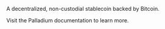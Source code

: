 A decentralized, non-custodial stablecoin backed by Bitcoin.

Visit the Palladium documentation to learn more.
